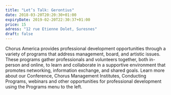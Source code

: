 ```yaml
---
title: "Let’s Talk: Gerontius"
date: 2018-03-20T20:20:30+01:00
expiryDate: 2019-02-20T22:30:37+01:00
price: 15
adress: "12 rue Etienne Dolet, Suresnes"
draft: false
---
```


Chorus America provides professional development opportunities through a variety of programs that address management, board, and artistic issues. These programs gather professionals and volunteers together, both in-person and online, to learn and collaborate in a supportive environment that promotes networking, information exchange, and shared goals. Learn more about our Conference, Chorus Management Institutes, Conducting Programs, webinars and other opportunities for professional development using the Programs menu to the left.